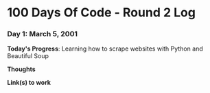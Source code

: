 # 100 Days Of Code - Round 2 Log

### Day 1: March 5, 2001

**Today's Progress**:
Learning how to scrape websites with Python and Beautiful Soup

**Thoughts**


**Link(s) to work**
